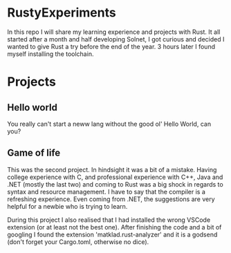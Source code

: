 # RustyExperiments
In this repo I will share my learning experience and projects with Rust.
It all started after a month and half developing Solnet, I got curious and decided I wanted to give Rust a try before the end of the year. 3 hours later I found myself installing the toolchain.


# Projects

## Hello world

You really can't start a neww lang without the good ol' Hello World, can you?

## Game of life

This was the second project. In hindsight it was a bit of a mistake. Having college experience with C, and professional experience with C++, Java and .NET (mostly the last two) and coming to Rust was a big shock in regards to syntax and resource management.
I have to say that the compiler is a refreshing experience. Even coming from .NET, the suggestions are very helpful for a newbie who is trying to learn.

During this project I also realised that I had installed the wrong VSCode extension (or at least not the best one). After finishing the code and a bit of googling I found the extension 'matklad.rust-analyzer' and it is a godsend (don't forget your Cargo.toml, otherwise no dice).